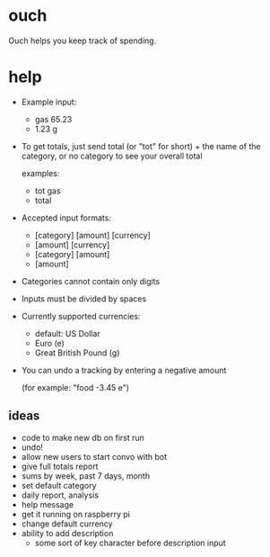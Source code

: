 # ouch
Ouch helps you keep track of spending.

# help
* Example input:
    - gas 65.23
    - 1.23 g
* To get totals, just send total (or "tot" for short) + the name of the category, or no category to see your overall total
    
    examples:
    - tot gas
    - total
* Accepted input formats:
   * [category] [amount] [currency]
   * [amount] [currency]
   * [category] [amount]
   * [amount] 
* Categories cannot contain only digits 
* Inputs must be divided by spaces
* Currently supported currencies: 
    - default: US Dollar
    - Euro (e)
    - Great British Pound (g)
* You can undo a tracking by entering a negative amount

    (for example: "food -3.45 e")

## ideas
* code to make new db on first run
* undo!
* allow new users to start convo with bot
* give full totals report
* sums by week, past 7 days, month
* set default category
* daily report, analysis
* help message
* get it running on raspberry pi
* change default currency
* ability to add description
  - some sort of key character before description input
